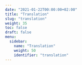 ```yaml
---
date: "2021-01-22T00:00:00+02:00"
title: "Translation"
slug: "translation"
weight: 35
toc: false
draft: false
menu:
  sidebar:
    name: "Translation"
    weight: 50
    identifier: "translation"
---
```

